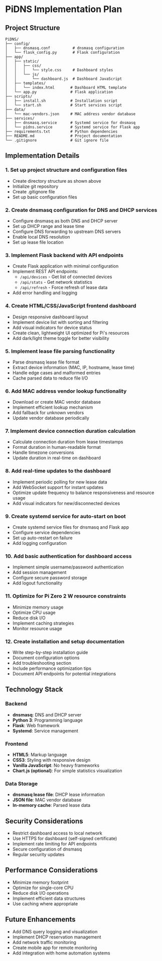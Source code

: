 # PiDNS Implementation Plan

## Project Structure

```
PiDNS/
├── config/
│   ├── dnsmasq.conf          # dnsmasq configuration
│   └── flask_config.py       # Flask configuration
├── app/
│   ├── static/
│   │   ├── css/
│   │   │   └── style.css     # Dashboard styles
│   │   └── js/
│   │       └── dashboard.js  # Dashboard JavaScript
│   ├── templates/
│   │   └── index.html       # Dashboard HTML template
│   └── app.py               # Flask application
├── scripts/
│   ├── install.sh           # Installation script
│   └── start.sh             # Start services script
├── data/
│   └── mac-vendors.json     # MAC address vendor database
├── services/
│   ├── dnsmasq.service      # Systemd service for dnsmasq
│   └── pidns.service        # Systemd service for Flask app
├── requirements.txt         # Python dependencies
├── README.md                # Project documentation
└── .gitignore               # Git ignore file
```

## Implementation Details

### 1. Set up project structure and configuration files

- Create directory structure as shown above
- Initialize git repository
- Create .gitignore file
- Set up basic configuration files

### 2. Create dnsmasq configuration for DNS and DHCP services

- Configure dnsmasq as both DNS and DHCP server
- Set up DHCP range and lease time
- Configure DNS forwarding to upstream DNS servers
- Enable local DNS resolution
- Set up lease file location

### 3. Implement Flask backend with API endpoints

- Create Flask application with minimal configuration
- Implement REST API endpoints:
  - `/api/devices` - Get list of connected devices
  - `/api/stats` - Get network statistics
  - `/api/refresh` - Force refresh of lease data
- Add error handling and logging

### 4. Create HTML/CSS/JavaScript frontend dashboard

- Design responsive dashboard layout
- Implement device list with sorting and filtering
- Add visual indicators for device status
- Create clean, lightweight UI optimized for Pi's resources
- Add dark/light theme toggle for better visibility

### 5. Implement lease file parsing functionality

- Parse dnsmasq lease file format
- Extract device information (MAC, IP, hostname, lease time)
- Handle edge cases and malformed entries
- Cache parsed data to reduce file I/O

### 6. Add MAC address vendor lookup functionality

- Download or create MAC vendor database
- Implement efficient lookup mechanism
- Add fallback for unknown vendors
- Update vendor database periodically

### 7. Implement device connection duration calculation

- Calculate connection duration from lease timestamps
- Format duration in human-readable format
- Handle timezone conversions
- Update duration in real-time on dashboard

### 8. Add real-time updates to the dashboard

- Implement periodic polling for new lease data
- Add WebSocket support for instant updates
- Optimize update frequency to balance responsiveness and resource usage
- Add visual indicators for new/disconnected devices

### 9. Create systemd service for auto-start on boot

- Create systemd service files for dnsmasq and Flask app
- Configure service dependencies
- Set up auto-restart on failure
- Add logging configuration

### 10. Add basic authentication for dashboard access

- Implement simple username/password authentication
- Add session management
- Configure secure password storage
- Add logout functionality

### 11. Optimize for Pi Zero 2 W resource constraints

- Minimize memory usage
- Optimize CPU usage
- Reduce disk I/O
- Implement caching strategies
- Monitor resource usage

### 12. Create installation and setup documentation

- Write step-by-step installation guide
- Document configuration options
- Add troubleshooting section
- Include performance optimization tips
- Document API endpoints for potential integrations

## Technology Stack

### Backend
- **dnsmasq**: DNS and DHCP server
- **Python 3**: Programming language
- **Flask**: Web framework
- **Systemd**: Service management

### Frontend
- **HTML5**: Markup language
- **CSS3**: Styling with responsive design
- **Vanilla JavaScript**: No heavy frameworks
- **Chart.js (optional)**: For simple statistics visualization

### Data Storage
- **dnsmasq lease file**: DHCP lease information
- **JSON file**: MAC vendor database
- **In-memory cache**: Parsed lease data

## Security Considerations

- Restrict dashboard access to local network
- Use HTTPS for dashboard (self-signed certificate)
- Implement rate limiting for API endpoints
- Secure configuration of dnsmasq
- Regular security updates

## Performance Considerations

- Minimize memory footprint
- Optimize for single-core CPU
- Reduce disk I/O operations
- Implement efficient data structures
- Use caching where appropriate

## Future Enhancements

- Add DNS query logging and visualization
- Implement DHCP reservation management
- Add network traffic monitoring
- Create mobile app for remote monitoring
- Add integration with home automation systems